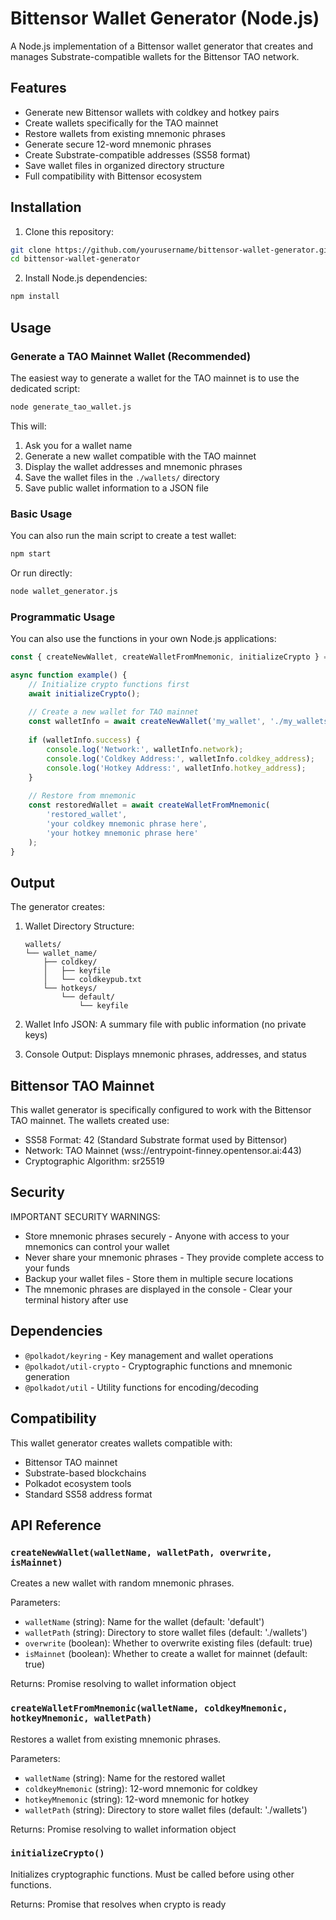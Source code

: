 # Bittensor Wallet Generator (Node.js)

A Node.js implementation of a Bittensor wallet generator that creates and manages Substrate-compatible wallets for the Bittensor TAO network.

## Features

- Generate new Bittensor wallets with coldkey and hotkey pairs
- Create wallets specifically for the TAO mainnet
- Restore wallets from existing mnemonic phrases
- Generate secure 12-word mnemonic phrases
- Create Substrate-compatible addresses (SS58 format)
- Save wallet files in organized directory structure
- Full compatibility with Bittensor ecosystem

## Installation

1. Clone this repository:
```bash
git clone https://github.com/yourusername/bittensor-wallet-generator.git
cd bittensor-wallet-generator
```

2. Install Node.js dependencies:
```bash
npm install
```

## Usage

### Generate a TAO Mainnet Wallet (Recommended)

The easiest way to generate a wallet for the TAO mainnet is to use the dedicated script:

```bash
node generate_tao_wallet.js
```

This will:
1. Ask you for a wallet name
2. Generate a new wallet compatible with the TAO mainnet
3. Display the wallet addresses and mnemonic phrases
4. Save the wallet files in the `./wallets/` directory
5. Save public wallet information to a JSON file

### Basic Usage

You can also run the main script to create a test wallet:

```bash
npm start
```

Or run directly:
```bash
node wallet_generator.js
```

### Programmatic Usage

You can also use the functions in your own Node.js applications:

```javascript
const { createNewWallet, createWalletFromMnemonic, initializeCrypto } = require('./wallet_generator');

async function example() {
    // Initialize crypto functions first
    await initializeCrypto();
    
    // Create a new wallet for TAO mainnet
    const walletInfo = await createNewWallet('my_wallet', './my_wallets', true, true);
    
    if (walletInfo.success) {
        console.log('Network:', walletInfo.network);
        console.log('Coldkey Address:', walletInfo.coldkey_address);
        console.log('Hotkey Address:', walletInfo.hotkey_address);
    }
    
    // Restore from mnemonic
    const restoredWallet = await createWalletFromMnemonic(
        'restored_wallet',
        'your coldkey mnemonic phrase here',
        'your hotkey mnemonic phrase here'
    );
}
```

## Output

The generator creates:

1. Wallet Directory Structure:
   ```
   wallets/
   └── wallet_name/
       ├── coldkey/
       │   ├── keyfile
       │   └── coldkeypub.txt
       └── hotkeys/
           └── default/
               └── keyfile
   ```

2. Wallet Info JSON: A summary file with public information (no private keys)

3. Console Output: Displays mnemonic phrases, addresses, and status

## Bittensor TAO Mainnet

This wallet generator is specifically configured to work with the Bittensor TAO mainnet. The wallets created use:

- SS58 Format: 42 (Standard Substrate format used by Bittensor)
- Network: TAO Mainnet (wss://entrypoint-finney.opentensor.ai:443)
- Cryptographic Algorithm: sr25519

## Security

IMPORTANT SECURITY WARNINGS:

- Store mnemonic phrases securely - Anyone with access to your mnemonics can control your wallet
- Never share your mnemonic phrases - They provide complete access to your funds
- Backup your wallet files - Store them in multiple secure locations
- The mnemonic phrases are displayed in the console - Clear your terminal history after use

## Dependencies

- `@polkadot/keyring` - Key management and wallet operations
- `@polkadot/util-crypto` - Cryptographic functions and mnemonic generation
- `@polkadot/util` - Utility functions for encoding/decoding

## Compatibility

This wallet generator creates wallets compatible with:
- Bittensor TAO mainnet
- Substrate-based blockchains
- Polkadot ecosystem tools
- Standard SS58 address format

## API Reference

### `createNewWallet(walletName, walletPath, overwrite, isMainnet)`

Creates a new wallet with random mnemonic phrases.

Parameters:
- `walletName` (string): Name for the wallet (default: 'default')
- `walletPath` (string): Directory to store wallet files (default: './wallets')
- `overwrite` (boolean): Whether to overwrite existing files (default: true)
- `isMainnet` (boolean): Whether to create a wallet for mainnet (default: true)

Returns: Promise resolving to wallet information object

### `createWalletFromMnemonic(walletName, coldkeyMnemonic, hotkeyMnemonic, walletPath)`

Restores a wallet from existing mnemonic phrases.

Parameters:
- `walletName` (string): Name for the restored wallet
- `coldkeyMnemonic` (string): 12-word mnemonic for coldkey
- `hotkeyMnemonic` (string): 12-word mnemonic for hotkey
- `walletPath` (string): Directory to store wallet files (default: './wallets')

Returns: Promise resolving to wallet information object

### `initializeCrypto()`

Initializes cryptographic functions. Must be called before using other functions.

Returns: Promise that resolves when crypto is ready